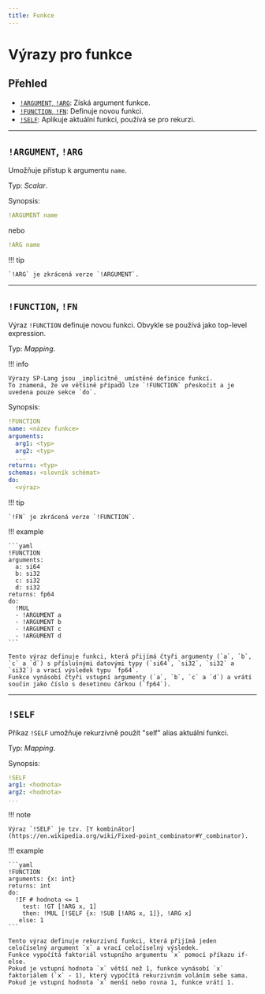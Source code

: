 ```yaml
---
title: Funkce
---
```


# Výrazy pro funkce

## Přehled

* [`!ARGUMENT`, `!ARG`](#argument-arg): Získá argument funkce.
* [`!FUNCTION`, `!FN`](#function-fn): Definuje novou funkci.
* [`!SELF`](#self): Aplikuje aktuální funkci, používá se pro rekurzi.

---

## `!ARGUMENT`, `!ARG`

Umožňuje přístup k argumentu `name`.

Typ: _Scalar_.

Synopsis:

```yaml
!ARGUMENT name
```

nebo

```yaml
!ARG name
```

!!! tip

    `!ARG` je zkrácená verze `!ARGUMENT`.

---

## `!FUNCTION`, `!FN`

Výraz `!FUNCTION` definuje novou funkci.
Obvykle se používá jako top-level expression.

Typ: _Mapping_.

!!! info

    Výrazy SP-Lang jsou _implicitně_ umístěné definice funkcí.
    To znamená, že ve většině případů lze `!FUNCTION` přeskočit a je uvedena pouze sekce `do`.

Synopsis:

```yaml
!FUNCTION
name: <název funkce>
arguments:
  arg1: <typ>
  arg2: <typ>
  ...
returns: <typ>
schemas: <slovník schémat>
do:
  <výraz>
```

!!! tip

    `!FN` je zkrácená verze `!FUNCTION`.

!!! example

    ```yaml
    !FUNCTION
    arguments:
      a: si64
      b: si32
      c: si32
      d: si32
    returns: fp64
    do:
      !MUL
      - !ARGUMENT a
      - !ARGUMENT b
      - !ARGUMENT c
      - !ARGUMENT d
    ```

    Tento výraz definuje funkci, která přijímá čtyři argumenty (`a`, `b`, `c` a `d`) s příslušnými datovými typy (`si64`, `si32`, `si32` a `si32`) a vrací výsledek typu `fp64`.
    Funkce vynásobí čtyři vstupní argumenty (`a`, `b`, `c` a `d`) a vrátí součin jako číslo s desetinou čárkou (`fp64`).

---

## `!SELF`

Příkaz `!SELF` umožňuje rekurzivně použít "self" alias aktuální funkci.

Typ: _Mapping_.

Synopsis:

```yaml
!SELF
arg1: <hodnota>
arg2: <hodnota>
...
```

!!! note

    Výraz `!SELF` je tzv. [Y kombinátor](https://en.wikipedia.org/wiki/Fixed-point_combinator#Y_combinator).

!!! example

    ```yaml
    !FUNCTION
    arguments: {x: int}
    returns: int
    do:
      !IF # hodnota <= 1
        test: !GT [!ARG x, 1]
        then: !MUL [!SELF {x: !SUB [!ARG x, 1]}, !ARG x]
       else: 1
    ```

    Tento výraz definuje rekurzivní funkci, která přijímá jeden celočíselný argument `x` a vrací celočíselný výsledek.
    Funkce vypočítá faktoriál vstupního argumentu `x` pomocí příkazu if-else.
    Pokud je vstupní hodnota `x` větší než 1, funkce vynásobí `x` faktoriálem (`x` - 1), který vypočítá rekurzivním voláním sebe sama.
    Pokud je vstupní hodnota `x` menší nebo rovna 1, funkce vrátí 1.